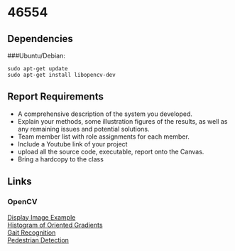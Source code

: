 # 46554

## Dependencies
###Ubuntu/Debian:
```
sudo apt-get update
sudo apt-get install libopencv-dev
```
## Report Requirements
- A comprehensive description of the system you developed.
- Explain your methods, some illustration figures of the results, as well as any remaining issues and potential solutions.
- Team member list with role assignments for each member.
- Include a Youtube link of your project
- upload all the source code, executable, report onto the Canvas.
- Bring a hardcopy to the class

## Links
### OpenCV
[Display Image Example](https://docs.opencv.org/2.4/doc/tutorials/introduction/display_image/display_image.html)  
[Histogram of Oriented Gradients](https://www.learnopencv.com/histogram-of-oriented-gradients/)  
[Gait Recognition](https://mediatum.ub.tum.de/doc/1304824/1304824.pdf)  
[Pedestrian Detection](https://www.pyimagesearch.com/2015/11/09/pedestrian-detection-opencv/)

